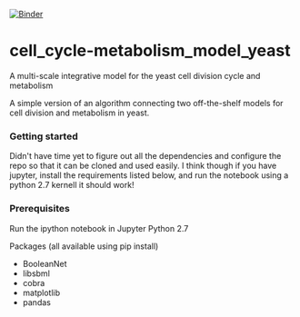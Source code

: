 [![Binder](http://beta.mybinder.org/badge.svg)](http://beta.mybinder.org:/LucasYEAST/cell_cycle-metabolism_model_yeast)


# cell_cycle-metabolism_model_yeast
A multi-scale integrative model for the yeast cell division cycle and metabolism

A simple version of an algorithm connecting two off-the-shelf models for cell division and metabolism in yeast.

### Getting started
Didn't have time yet to figure out all the dependencies and configure the repo so that it can be cloned and used easily. I think though if you have jupyter, install the requirements listed below, and run the notebook using a python 2.7 kernell it should work!

### Prerequisites

Run the ipython notebook in Jupyter
Python 2.7

Packages (all available using pip install)

- BooleanNet
- libsbml
- cobra
- matplotlib
- pandas
